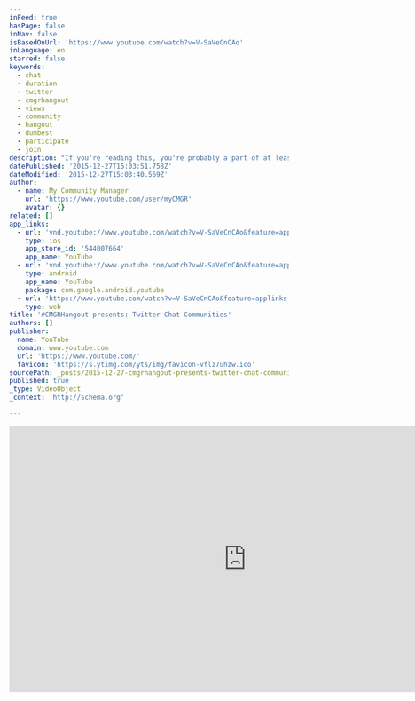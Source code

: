 ```yaml
---
inFeed: true
hasPage: false
inNav: false
isBasedOnUrl: 'https://www.youtube.com/watch?v=V-SaVeCnCAo'
inLanguage: en
starred: false
keywords:
  - chat
  - duration
  - twitter
  - cmgrhangout
  - views
  - community
  - hangout
  - dumbest
  - participate
  - join
description: "If you're reading this, you're probably a part of at least one Twitter chat community (this one!), but you might also be wondering how to start your own, what makes them work, what makes them fail, or how to improve one you're already running."
datePublished: '2015-12-27T15:03:51.758Z'
dateModified: '2015-12-27T15:03:40.569Z'
author:
  - name: My Community Manager
    url: 'https://www.youtube.com/user/myCMGR'
    avatar: {}
related: []
app_links:
  - url: 'vnd.youtube://www.youtube.com/watch?v=V-SaVeCnCAo&feature=applinks'
    type: ios
    app_store_id: '544007664'
    app_name: YouTube
  - url: 'vnd.youtube://www.youtube.com/watch?v=V-SaVeCnCAo&feature=applinks'
    type: android
    app_name: YouTube
    package: com.google.android.youtube
  - url: 'https://www.youtube.com/watch?v=V-SaVeCnCAo&feature=applinks'
    type: web
title: '#CMGRHangout presents: Twitter Chat Communities'
authors: []
publisher:
  name: YouTube
  domain: www.youtube.com
  url: 'https://www.youtube.com/'
  favicon: 'https://s.ytimg.com/yts/img/favicon-vflz7uhzw.ico'
sourcePath: _posts/2015-12-27-cmgrhangout-presents-twitter-chat-communities.md
published: true
_type: VideoObject
_context: 'http://schema.org'

---
```

<iframe src="https://cdn.embedly.com/widgets/media.html?src=https%3A%2F%2Fwww.youtube.com%2Fembed%2FV-SaVeCnCAo%3Ffeature%3Doembed&amp;url=https%3A%2F%2Fwww.youtube.com%2Fwatch%3Fv%3DV-SaVeCnCAo&amp;image=https%3A%2F%2Fi.ytimg.com%2Fvi%2FV-SaVeCnCAo%2Fhqdefault.jpg&amp;key=b7d04c9b404c499eba89ee7072e1c4f7&amp;type=text%2Fhtml&amp;schema=youtube" width="854" height="480" scrolling="no" frameborder="0" allowfullscreen="allowfullscreen" style=""></iframe>